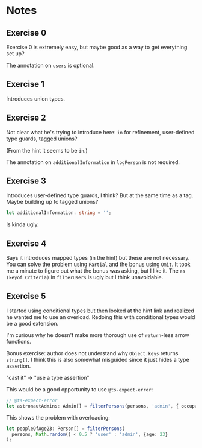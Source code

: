 # Notes

## Exercise 0

Exercise 0 is extremely easy, but maybe good as a way to get everything set up?

The annotation on `users` is optional.

## Exercise 1

Introduces union types.

## Exercise 2

Not clear what he's trying to introduce here:
`in` for refinement, user-defined type guards, tagged unions?

(From the hint it seems to be `in`.)

The annotation on `additionalInformation` in `logPerson` is not required.

## Exercise 3

Introduces user-defined type guards, I think? But at the same time as a tag.
Maybe building up to tagged unions?

```ts
let additionalInformation: string = '';
```

Is kinda ugly.

## Exercise 4

Says it introduces mapped types (in the hint) but these are not necessary.
You can solve the problem using `Partial` and the bonus using `Omit`.
It took me a minute to figure out what the bonus was asking, but I like it.
The `as (keyof Criteria)` in `filterUsers` is ugly but I think unavoidable.

## Exercise 5

I started using conditional types but then looked at the hint link and realized
he wanted me to use an overload. Redoing this with conditional types would be a
good extension.

I'm curious why he doesn't make more thorough use of `return`-less arrow functions.

Bonus exercise: author does not understand why `Object.keys` returns `string[]`.
I think this is also somewhat misguided since it just hides a type assertion.

"cast it" → "use a type assertion"

This would be a good opportunity to use `@ts-expect-error`:

```ts
// @ts-expect-error
let astronautAdmins: Admin[] = filterPersons(persons, 'admin', { occupation: 'Astronaut' });
```

This shows the problem with overloading:

```ts
let peopleOfAge23: Person[] = filterPersons(
  persons, Math.random() < 0.5 ? 'user' : 'admin', {age: 23}
);
```

